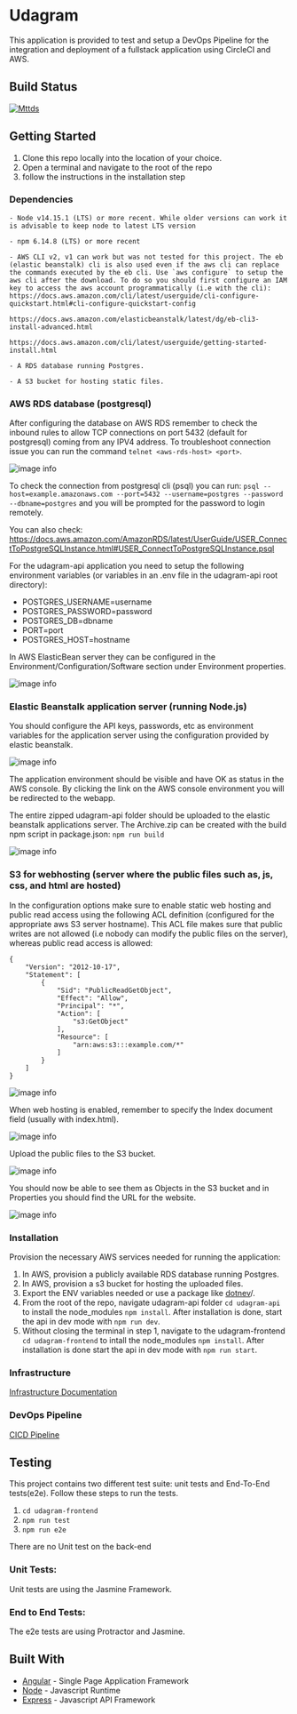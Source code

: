 # Udagram

This application is provided to test and setup a DevOps Pipeline for the integration and deployment of a fullstack application using CircleCI and AWS.

## Build Status

[![Mttds](https://circleci.com/gh/Mttds/DevOps-Pipeline-CircleCI.svg?style=shield)](https://app.circleci.com/pipelines/github/Mttds/DevOps-Pipeline-CircleCI?filter=all)

## Getting Started

1. Clone this repo locally into the location of your choice.
2. Open a terminal and navigate to the root of the repo
3. follow the instructions in the installation step

### Dependencies

```
- Node v14.15.1 (LTS) or more recent. While older versions can work it is advisable to keep node to latest LTS version

- npm 6.14.8 (LTS) or more recent

- AWS CLI v2, v1 can work but was not tested for this project. The eb (elastic beanstalk) cli is also used even if the aws cli can replace the commands executed by the eb cli. Use `aws configure` to setup the aws cli after the download. To do so you should first configure an IAM key to access the aws account programmatically (i.e with the cli): https://docs.aws.amazon.com/cli/latest/userguide/cli-configure-quickstart.html#cli-configure-quickstart-config

https://docs.aws.amazon.com/elasticbeanstalk/latest/dg/eb-cli3-install-advanced.html

https://docs.aws.amazon.com/cli/latest/userguide/getting-started-install.html

- A RDS database running Postgres. 

- A S3 bucket for hosting static files.

```

### AWS RDS database (postgresql)

After configuring the database on AWS RDS remember to check the inbound rules to allow TCP connections on port 5432 (default for postgresql) coming from any IPV4 address. To troubleshoot connection issue you can run the command `telnet <aws-rds-host> <port>`.

![image info](./doc/img/aws-rds-configure-inbound-rule-networking.png)

To check the connection from postgresql cli (psql) you can run: `psql --host=example.amazonaws.com --port=5432 --username=postgres --password --dbname=postgres` and you will be prompted for the password to login remotely.

You can also check: https://docs.aws.amazon.com/AmazonRDS/latest/UserGuide/USER_ConnectToPostgreSQLInstance.html#USER_ConnectToPostgreSQLInstance.psql

For the udagram-api application you need to setup the following environment variables (or variables in an .env file in the udagram-api root directory):

* POSTGRES_USERNAME=username
* POSTGRES_PASSWORD=password
* POSTGRES_DB=dbname
* PORT=port
* POSTGRES_HOST=hostname

In AWS ElasticBean server they can be configured in the Environment/Configuration/Software section under Environment properties.

![image info](./doc/img/aws-eb-env-variables.png)

### Elastic Beanstalk application server (running Node.js)

You should configure the API keys, passwords, etc as environment variables for the application server using the configuration provided by elastic beanstalk.

![image info](./doc/img/eb-environment-variables-config.png)

The application environment should be visible and have OK as status in the AWS console. By clicking the link on the AWS console environment you will be redirected to the webapp.

The entire zipped udagram-api folder should be uploaded to the elastic beanstalk applications server. The Archive.zip can be created with the build npm script in package.json: `npm run build`

![image info](./doc/img/eb-application.png)

### S3 for webhosting (server where the public files such as, js, css, and html are hosted)

In the configuration options make sure to enable static web hosting and public read access using the following ACL definition (configured for the appropriate aws S3 server hostname). This ACL file makes sure that public writes are not allowed (i.e nobody can modify the public files on the server), whereas public read access is allowed:

```
{
    "Version": "2012-10-17",
    "Statement": [
        {
            "Sid": "PublicReadGetObject",
            "Effect": "Allow",
            "Principal": "*",
            "Action": [
                "s3:GetObject"
            ],
            "Resource": [
                "arn:aws:s3:::example.com/*"
            ]
        }
    ]
}
```

![image info](./doc/img/s3-edit-bucket-policy.png)

When web hosting is enabled, remember to specify the Index document field (usually with index.html).

![image info](./doc/img/s3-enable-website-hosting.png)

Upload the public files to the S3 bucket.

![image info](./doc/img/s3-public-files-upload.png)

You should now be able to see them as Objects in the S3 bucket and in Properties you should find the URL for the website.

![image info](./doc/img/s3-public-files.png)

### Installation

Provision the necessary AWS services needed for running the application:

1. In AWS, provision a publicly available RDS database running Postgres.
2. In AWS, provision a s3 bucket for hosting the uploaded files.
3. Export the ENV variables needed or use a package like [dotnev](https://www.npmjs.com/package/dotenv)/.
4. From the root of the repo, navigate udagram-api folder `cd udagram-api` to install the node_modules `npm install`. After installation is done, start the api in dev mode with `npm run dev`.
5. Without closing the terminal in step 1, navigate to the udagram-frontend `cd udagram-frontend` to intall the node_modules `npm install`. After installation is done start the api in dev mode with `npm run start`.


### Infrastructure

[Infrastructure Documentation](./doc/Infrastructure/README.md)

### DevOps Pipeline

[CICD Pipeline](./doc/Pipeline/README.md)

## Testing

This project contains two different test suite: unit tests and End-To-End tests(e2e). Follow these steps to run the tests.

1. `cd udagram-frontend`
2. `npm run test`
3. `npm run e2e`

There are no Unit test on the back-end

### Unit Tests:

Unit tests are using the Jasmine Framework.

### End to End Tests:

The e2e tests are using Protractor and Jasmine.

## Built With

- [Angular](https://angular.io/) - Single Page Application Framework
- [Node](https://nodejs.org) - Javascript Runtime
- [Express](https://expressjs.com/) - Javascript API Framework
